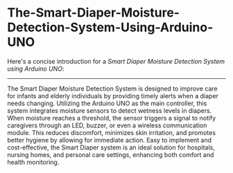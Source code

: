 # The-Smart-Diaper-Moisture-Detection-System-Using-Arduino-UNO
Here's a concise introduction for a *Smart Diaper Moisture Detection System using Arduino UNO*:

---

The Smart Diaper Moisture Detection System is designed to improve care for infants and elderly individuals by providing timely alerts when a diaper needs changing. Utilizing the Arduino UNO as the main controller, this system integrates moisture sensors to detect wetness levels in diapers. When moisture reaches a threshold, the sensor triggers a signal to notify caregivers through an LED, buzzer, or even a wireless communication module. This reduces discomfort, minimizes skin irritation, and promotes better hygiene by allowing for immediate action. Easy to implement and cost-effective, the Smart Diaper system is an ideal solution for hospitals, nursing homes, and personal care settings, enhancing both comfort and health monitoring.
